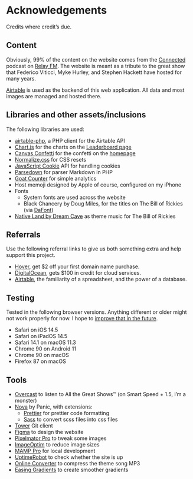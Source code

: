 # Acknowledgements

Credits where credit’s due.

## Content

Obviously, 99% of the content on the website comes from the [Connected](https://relay.fm/connected) podcast on [Relay FM](https://relay.fm). The website is meant as a tribute to the great show that Federico Viticci, Myke Hurley, and Stephen Hackett have hosted for many years.

[Airtable](https://airtable.com) is used as the backend of this web application. All data and most images are managed and hosted there.

## Libraries and other assets/inclusions

The following libraries are used:

-   [airtable-php](https://github.com/sleiman/airtable-php), a PHP client for the Airtable API
-   [Chart.js](https://www.chartjs.org) for the charts on the [Leaderboard page](https://rickies.co/leaderboard)
-   [Canvas Confetti](https://github.com/catdad/canvas-confetti) for the confetti on the [homepage](https://rickies.co/)
-   [Normalize.css](https://necolas.github.io/normalize.css/) for CSS resets
-   [JavaScript Cookie](https://github.com/js-cookie/js-cookie) API for handling cookies
-   [Parsedown](https://parsedown.org) for parser Markdown in PHP
-   [Goat Counter](https://www.goatcounter.com/) for simple analytics
-   Host memoji designed by Apple of course, configured on my iPhone
-   Fonts
    -   System fonts are used across the website
    -   Black Chancery by Doug Miles, for the titles on The Bill of Rickies (via [DaFont](https://www.dafont.com/black-chancery.font))
-   [Native Land by Dream Cave](https://www.youtube.com/watch?v=0AnFfbTupEU) as theme music for The Bill of Rickies

## Referrals

Use the following referral links to give us both something extra and help support this project.

-   [Hover](https://hover.com/RPxkv2lK), get $2 off your first domain name purchase.
-   [DigitalOcean](https://m.do.co/c/c931041cf4fc), gets $100 in credit for cloud services.
-   [Airtable](https://airtable.com/invite/r/srbbQalO), the familiarity of a spreadsheet, and the power of a database.

## Testing

Tested in the following browser versions. Anything different or older might not work properly for now. I hope to [improve that in the future](Roadmap.md).

-   Safari on iOS 14.5
-   Safari on iPadOS 14.5
-   Safari 14.1 on macOS 11.3
-   Chrome 90 on Android 11
-   Chrome 90 on macOS
-   Firefox 87 on macOS

## Tools

-   [Overcast](https://overcast.fm/) to listen to All the Great Shows™ (on Smart Speed + 1.5, I’m a monster)
-   [Nova](https://nova.app) by Panic, with extensions:
    -   [Prettier](https://extensions.panic.com/extensions/alexanderweiss/alexanderweiss.prettier/) for prettier code formatting
    -   [Sass](https://extensions.panic.com/extensions/vinecode/vinecode.Sass/) to convert scss files into css files
-   [Tower](https://www.git-tower.com/mac) Git client
-   [Figma](https://figma.com) to design the website
-   [Pixelmator Pro](https://www.pixelmator.com/pro/) to tweak some images
-   [ImageOptim](https://imageoptim.com/mac) to reduce image sizes
-   [MAMP Pro](https://www.mamp.info/en/mamp-pro/mac/) for local development
-   [UptimeRobot](https://uptimerobot.com/) to check whether the site is up
-   [Online Converter](https://www.onlineconverter.com/compress-mp3) to compress the theme song MP3
-   [Easing Gradients](https://larsenwork.com/easing-gradients/) to create smoother gradients
